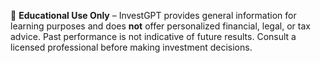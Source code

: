 📘 **Educational Use Only** – InvestGPT provides general information for learning purposes and does **not** offer personalized financial, legal, or tax advice. Past performance is not indicative of future results. Consult a licensed professional before making investment decisions.
